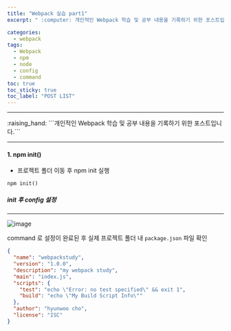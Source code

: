 ```yaml
---
title: "Webpack 실습 part1"
excerpt: " :computer: 개인적인 Webpack 학습 및 공부 내용을 기록하기 위한 포스트입니다."

categories:
  - webpack
tags:
  - Webpack
  - npm
  - node
  - config
  - command
toc: true
toc_sticky: true
toc_label: "POST LIST"
---
```


<hr>
:raising_hand:  ```개인적인 Webpack 학습 및 공부 내용을 기록하기 위한 포스트입니다.```
<hr>

#### 1. npm init()

- 프로젝트 폴더 이동 후 npm init 실행

```
npm init()
```

##### init 후 config 설정

---

![image](https://user-images.githubusercontent.com/56063287/148648584-708f6887-621c-4dda-9e65-46f9facf51a6.png)

command 로 설정이 완료된 후 실제 프로젝트 폴더 내 `package.json` 파일 확인

```json
{
  "name": "webpackstudy",
  "version": "1.0.0",
  "description": "my webpack study",
  "main": "index.js",
  "scripts": {
    "test": "echo \"Error: no test specified\" && exit 1",
    "build": "echo \"My Build Script Info\""
  },
  "author": "hyunwoo cho",
  "license": "ISC"
}
```
